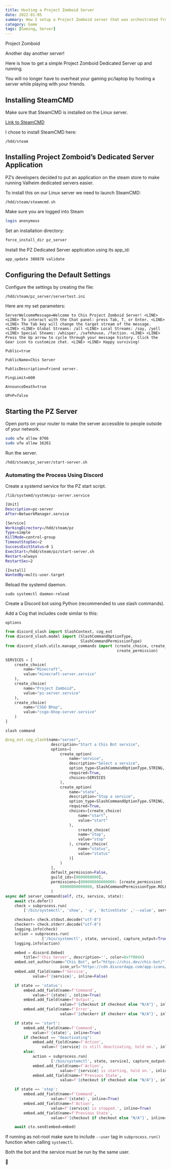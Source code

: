 ```yaml
---
title: Hosting a Project Zomboid Server
date: 2022-01-05
summary: How I setup a Project Zomboid server that was orchestrated from my Discord bot.
category: Game
tags: [Gaming, Server]
---
```


Project Zomboid

Another day another server!

Here is how to get a simple Project Zomboid Dedicated Server up and running.

You will no longer have to overheat your gaming pc/laptop by hosting a server while playing with your friends.

## Installing SteamCMD

Make sure that SteamCMD is installed on the Linux server.

[Link to SteamCMD](https://developer.valvesoftware.com/wiki/SteamCMD)

I chose to install SteamCMD here:

`/hdd/steam`

## Installing Project Zomboid’s Dedicated Server Application

PZ’s developers decided to put an application on the steam store to make running Valheim dedicated servers easier.

To install this on our Linux server we need to launch SteamCMD:

`/hdd/steam/steamcmd.sh`

Make sure you are logged into Steam

```bash
login anonymous
```

Set an installation directory:

```bash
force_install_dir pz_server
```

Install the PZ Dedicated Server application using its app_id:

```bash
app_update 380870 validate
```

## Configuring the Default Settings

Configure the settings by creating the file:

`/hdd/steam/pz_server/servertest.ini`

Here are my set parameters:

```
ServerWelcomeMessage=Welcome to Chis Project Zomboid Server! <LINE> <LINE> To interact with the Chat panel: press Tab, T, or Enter. <LINE> <LINE> The Tab key will change the target stream of the message. <LINE> <LINE> Global Streams: /all <LINE> Local Streams: /say, /yell <LINE> Special Steams: /whisper, /safehouse, /faction. <LINE> <LINE> Press the Up arrow to cycle through your message history. Click the Gear icon to customize chat. <LINE> <LINE> Happy surviving!

Public=true

PublicName=Chis Server

PublicDescription=Friend server.

PingLimit=600

AnnounceDeath=true

UPnP=false
```

## Starting the PZ Server

Open ports on your router to make the server accessible to people outside of your network.

```bash
sudo ufw allow 8766
sudo ufw allow 16261
```

Run the server.

```
/hdd/steam/pz_server/start-server.sh
```

### Automating the Process Using Discord

Create a systemd service for the PZ start script.

`/lib/systemd/system/pz-server.service`

```bash
[Unit]
Description=pz-server
After=NetworkManager.service

[Service]
WorkingDirectory=/hdd/steam/pz
Type=simple
KillMode=control-group
TimeoutStopSec=2
SuccessExitStatus=0 1
ExecStart=/hdd/steam/pz/start-server.sh
Restart=always
RestartSec=2

[Install]
WantedBy=multi-user.target
```

Reload the systemd daemon.

`sudo systemctl daemon-reload`

Create a Discord bot using Python (recommended to use slash commands).

Add a Cog that includes code similar to this:

`options`

```python
from discord_slash import SlashContext, cog_ext
from discord_slash.model import (SlashCommandOptionType,
                                 SlashCommandPermissionType)
from discord_slash.utils.manage_commands import (create_choice, create_option,
                                                 create_permission)

SERVICES = [
    create_choice(
        name="Minecraft",
        value="minecraft-server.service"
    ),
    create_choice(
        name="Project Zomboid",
        value="pz-server.service"
    ),
    create_choice(
        name="CSGO Bhop",
        value="csgo-bhop-server.service"
    )
]
```

`slash command`

```python
@cog_ext.cog_slash(name="server",
                    description="Start a Chis Bot service",
                    options=[
                        create_option(
                            name="service",
                            description="Select a service",
                            option_type=SlashCommandOptionType.STRING,
                            required=True,
                            choices=SERVICES
                        ),
                        create_option(
                            name="state",
                            description="Stop a service",
                            option_type=SlashCommandOptionType.STRING,
                            required=True,
                            choices=[create_choice(
                                name="start",
                                value="start"
                            ),
                                create_choice(
                                name="stop",
                                value="stop"
                            ), create_choice(
                                name="status",
                                value="status"
                            )]
                        )
                    ],
                    default_permission=False,
                    guild_ids=[0000000000],
                    permissions={000000000000000: [create_permission(
                        00000000000000, SlashCommandPermissionType.ROLE, True)]}
                    )
async def server_command(self, ctx, service, state):
    await ctx.defer()
    check = subprocess.run(
        ['/bin/systemctl', 'show', '-p', 'ActiveState' ,'--value', service], capture_output=True, timeout=120)

    checkout= check.stdout.decode("utf-8")
    checkerr= check.stderr.decode("utf-8")
    logging.info(check)
    action = subprocess.run(
                ['/bin/systemctl', state, service], capture_output=True, timeout=120)
    logging.info(action)

    embed = discord.Embed(
        title=f'Chis Server', description='', color=0xff00d4)
    embed.set_author(name="Chis Bot", url="https://chis.dev/chis-bot/",
                        icon_url="https://cdn.discordapp.com/app-icons/724657775652634795/22a8bc7ffce4587048cb74b41d2a7363.png?size=256")
    embed.add_field(name=f'Service',
            value=f'{service}', inline=False)

    if state == 'status':
        embed.add_field(name=f'Command',
            value=f'{state}', inline=True)
        embed.add_field(name=f'Output',
                        value=f'{checkout if checkout else "N/A"}', inline=True)
        embed.add_field(name=f'Error',
                        value=f'{checkerr if checkerr else "N/A"}', inline=True)

    if state == 'start':
        embed.add_field(name=f'Command',
            value=f'{state}', inline=True)
        if checkout == "deactivating":
            embed.add_field(name=f'Action',
                value=f'{service} is still deactivating, hold on.', inline=True)
        else:
            action = subprocess.run(
                    ['/bin/systemctl', state, service], capture_output=True, timeout=120)
            embed.add_field(name=f'Action',
                        value=f'{service} is starting, hold on.', inline=True)
            embed.add_field(name=f'Previous State',
                        value=f'{checkout if checkout else "N/A"}', inline=True)

    if state == 'stop':
        embed.add_field(name=f'Command',
                    value=f'{state}', inline=True)
        embed.add_field(name=f'Action',
                    value=f'{service} is stopped.', inline=True)
        embed.add_field(name=f'Previous State',
                    value=f'{checkout if checkout else "N/A"}', inline=True)

    await ctx.send(embed=embed)
```

If running as not-root make sure to include `--user` tag in `subprocess.run()` function when calling `systemctl`.

Both the bot and the service must be run by the same user.

🦔